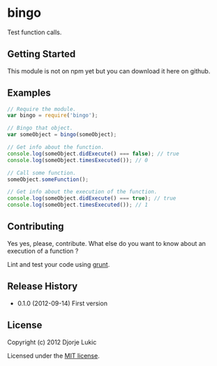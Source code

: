 # bingo

Test function calls.

## Getting Started
This module is not on npm yet but you can download it here on github.

## Examples

```javascript
// Require the module.
var bingo = require('bingo');

// Bingo that object.
var someObject = bingo(someObject);

// Get info about the function.
console.log(someObject.didExecute() === false); // true
console.log(someObject.timesExecuted()); // 0

// Call some function.
someObject.someFunction();

// Get info about the execution of the function.
console.log(someObject.didExecute() === true); // true
console.log(someObject.timesExecuted()); // 1
```

## Contributing
Yes yes, please, contribute. What else do you want to know about an execution of a function ?

Lint and test your code using [grunt](https://github.com/cowboy/grunt).

## Release History
 - 0.1.0 (2012-09-14) First version

## License

Copyright (c) 2012 Djorje Lukic

Licensed under the [MIT license](http://rumpl.mit-license.org/).
